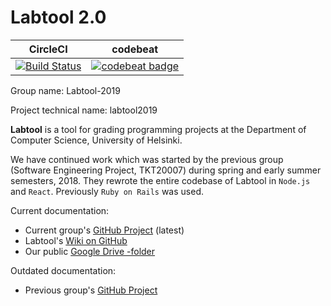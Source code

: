 # Labtool 2.0

| CircleCI | codebeat |
| - | - |
[![Build Status](https://circleci.com/gh/UniversityOfHelsinkiCS/labtool/tree/master.svg)](https://circleci.com/gh/UniversityOfHelsinkiCS/labtool) | [![codebeat badge](https://codebeat.co/badges/626bae1d-35dd-4806-8ef3-9a4415519808)](https://codebeat.co/projects/github-com-universityofhelsinkics-labtool-master) |

Group name: Labtool-2019

Project technical name: labtool2019

**Labtool** is a tool for grading programming projects at the Department of Computer Science, University of Helsinki.

We have continued work which was started by the previous group (Software Engineering Project, TKT20007) during spring and early summer semesters, 2018. They rewrote the entire codebase of Labtool in `Node.js` and `React`. Previously `Ruby on Rails` was used.

Current documentation:
- Current group's [GitHub Project](https://github.com/UniversityOfHelsinkiCS/labtool/projects/3) (latest)
- Labtool's [Wiki on GitHub](https://github.com/UniversityOfHelsinkiCS/labtool/wiki)
- Our public [Google Drive -folder](https://drive.google.com/drive/folders/1yXDXPn3Vj0_D2rhvVpFLupjDC3mlR-hf)

Outdated documentation:
- Previous group's [GitHub Project](https://github.com/UniversityOfHelsinkiCS/labtool/projects/1)

